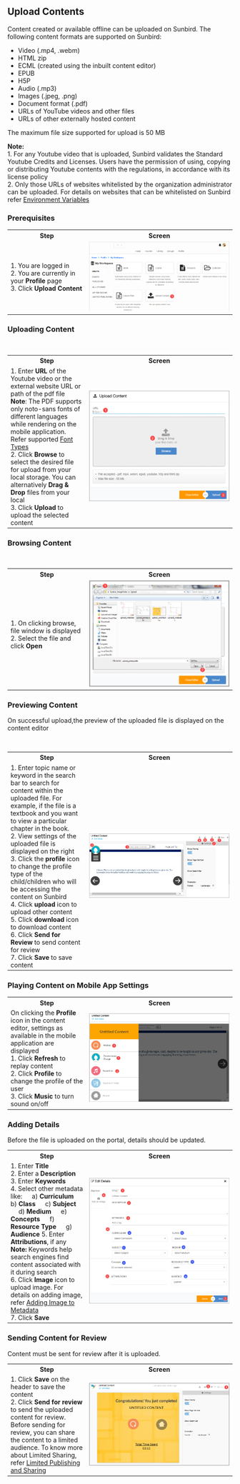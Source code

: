 ## Upload Contents

Content created or available offline can be uploaded on Sunbird. The following content formats are supported on Sunbird:

- Video (.mp4, .webm)
- HTML zip
- ECML (created using the inbuilt content editor)
- EPUB
- H5P
- Audio (.mp3)
- Images (.jpeg, .png)
- Document format (.pdf)
- URLs of YouTube videos and other files
- URLs of other externally hosted content

The maximum file size supported for upload is 50 MB

**Note:** <br>1. For any Youtube video that is uploaded, Sunbird validates the Standard Youtube Credits and Licenses. Users have the permission of using, copying or distributing Youtube contents with the regulations, in accordance with its license policy <br>2. Only those URLs of websites whitelisted by the organization administrator can be uploaded. For details on websites that can be whitelisted on Sunbird refer <a href="developer-docs/configuring_sunbird/env_variables_content_service" target="_blank"> Environment Variables </a>

### Prerequisites
<table>
  <tr>
    <th style="width:35%;">Step</th>
    <th style="width:65%;">Screen</th>
 </tr>
 <tr>
    <td>1. You are logged in <br>2. You are currently in your <b>Profile</b> page <br>3. Click <b>Upload Content</b>
       </td>
      <td><img src="/assets/images/upload_workspace.png" class="img-fluid"></td>
  </tr>
  </table>
  
### Uploading Content
  <table>
  <tr>
    <th style="width:35%;">Step</th>
    <th style="width:65%;">Screen</th>
 </tr>
 <tr>
    <td>1. Enter <b>URL</b> of the Youtube video or the external website URL or path of the pdf file 
    <br><b>Note</b>: The PDF supports only noto-sans fonts of different languages while rendering on the mobile application. Refer supported <a href="https://fonts.google.com/specimen/Noto+Sans" target="_blank">Font Types</a> 
    <br>2. Click <b>Browse</b> to select the desired file for upload from your local storage. You can alternatively <b>Drag & Drop</b> files from your local 
    <br>3. Click <b>Upload</b> to upload the selected content </td>
      <td><img src="/assets/images/upload_upldcontent.png" class="img-fluid"></td>
  </tr>
  </table>

### Browsing Content
<table>
  <tr>
    <th style="width:35%;">Step</th>
    <th style="width:65%;">Screen</th>
 </tr>
 <tr>
    <td>1. On clicking browse, file window is displayed <br>2. Select the file and click <b>Open</b> 
       </td>
      <td><img src="/assets/images/upload_selectimage.png" class="img-fluid"></td>
  </tr>
  </table>
  
### Previewing Content
  
  On successful upload,the preview of the uploaded file is displayed on the content editor
  <table>
  <tr>
    <th style="width:35%;">Step</th>
    <th style="width:65%;">Screen</th>
 </tr>
 <tr>
    <td>1. Enter topic name or keyword in the search bar to search for content within the uploaded file. For example, if the file is a textbook and you want to view a particular chapter in the book. 
 <br>2. View settings of the uploaded file is displayed on the right 
 <br>3. Click the <b>profile</b> icon to change the profile type of the child/children who will be accessing the content on Sunbird <br>4. Click <b>upload</b> icon to upload other content 
 <br>5. Click <b>download</b> icon to download content 
 <br>6. Click <b>Send for Review</b> to send content for review <br>7. Click <b>Save</b> to save content
       </td>
      <td><img src="/assets/images/upload_contentpreview.png" class="img-fluid"></td>
  </tr>
  </table>

### Playing Content on Mobile App Settings

<table>
  <tr>
    <th style="width:35%;">Step</th>
    <th style="width:65%;">Screen</th>
 </tr>
 <tr>
   <td>On clicking the <b>Profile</b> icon in the content editor, settings as available in the mobile application are displayed
   <br> 1. Click <b>Refresh</b> to replay content 
   <br>2. Click <b>Profile</b> to change the profile of the user 
   <br>3. Click <b>Music</b> to turn sound on/off
   </td>
   <td><img src="/assets/images/upload_playerview.png" class="img-fluid"></td>
  </tr>
  </table>
  
### Adding Details

Before the file is uploaded on the portal, details should be updated.
  <table> 
  <tr>
    <th style="width:35%;">Step</th>
    <th style="width:65%;">Screen</th>
 </tr>
 <tr>
   <td>1. Enter <b>Title</b> <br>2. Enter a <b>Description</b> <br>3. Enter <b>Keywords</b> <br>4. Select other metadata like: 
     &emsp; a) <b>Curriculum</b>
     &emsp; b) <b>Class</b>
     &emsp; c) <b>Subject</b>
     &emsp; d) <b>Medium</b>
     &emsp; e) <b>Concepts</b>
     &emsp; f) <b>Resource Type</b>
     &emsp; g) <b>Audience</b>
     5. Enter <b>Attributions</b>, if any <br><b>Note:</b> Keywords help search engines find content associated with it during search 
     <br>6. Click <b>Image</b> icon to upload image. For details on adding image, refer  <a href="/assets/metadata_addingimages" target="_blank">Adding Image to Metadata</a> <br>7. Click <b>Save</b>
        </td>
      <td><img src="/assets/images/upload_metadata.png" class="img-fluid"></td>
  </tr>
  </table>
  
### Sending Content for Review

Content must be sent for review after it is uploaded. 
<table>
  <tr>
    <th style="width:35%;">Step</th>
    <th style="width:65%;">Screen</th>
 </tr>
 <tr>
   <td>1. Click <b>Save</b> on the header to save the content <br>2. Click <b>Send for review</b> to send the uploaded content for review. Before sending for review, you can share the content to a limited audience. To know more about Limited Sharing, refer <a href="/assets/limitedpublishnshare" target="_blank">Limited Publishing and Sharing</a></td>
   <td><img src="/assets/images/upload_send4review.png" class="img-fluid"></td>
  </tr>
</table>
   
 
